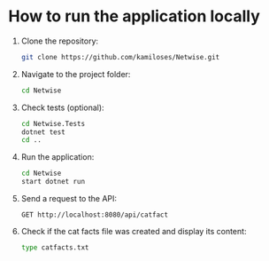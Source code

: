 # How to run the application locally

1. Clone the repository:

    ````bash
    git clone https://github.com/kamiloses/Netwise.git
    ````

2. Navigate to the project folder:

    ````bash
    cd Netwise
    ````

3. Check tests (optional):

    ````bash
    cd Netwise.Tests
    dotnet test
    cd ..
    ````

4. Run the application:

    ````bash
    cd Netwise
    start dotnet run
    ````

5. Send a request to the API:

    ````
    GET http://localhost:8080/api/catfact
    ````

6. Check if the cat facts file was created and display its content:

    ````bash
    type catfacts.txt
    ````



